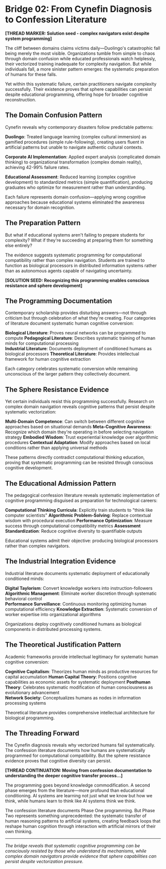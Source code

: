 # Bridge 02: From Cynefin Diagnosis to Confession Literature

**[THREAD MARKER: Solution seed - complex navigators exist despite system programming]**

The cliff between domains claims victims daily—Duolingo's catastrophic fall being merely the most visible. Organizations tumble from simple to chaos through domain confusion while educated professionals watch helplessly, their vectorized training inadequate for complexity navigation. But while individuals fall, a more sinister pattern emerges: the systematic preparation of humans for these falls.

Yet within this systematic failure, certain practitioners navigate complexity successfully. Their existence proves that sphere capabilities can persist despite educational programming, offering hope for broader cognitive reconstruction.

## The Domain Confusion Pattern

Cynefin reveals why contemporary disasters follow predictable patterns:

**Duolingo**: Treated language learning (complex cultural immersion) as gamified procedures (simple rule-following), creating users fluent in artificial patterns but unable to navigate authentic cultural contexts.

**Corporate AI Implementation**: Applied expert analysis (complicated domain thinking) to organizational transformation (complex domain reality), achieving 42-99% failure rates.

**Educational Assessment**: Reduced learning (complex cognitive development) to standardized metrics (simple quantification), producing graduates who optimize for measurement rather than understanding.

Each failure represents domain confusion—applying wrong cognitive approaches because educational systems eliminated the awareness necessary for domain recognition.

## The Preparation Pattern

But what if educational systems aren't failing to prepare students for complexity? What if they're succeeding at preparing them for something else entirely? 

The evidence suggests systematic programming for computational compatibility rather than complex navigation. Students are trained to function as biological processors in distributed information systems rather than as autonomous agents capable of navigating uncertainty.

**[SOLUTION SEED: Recognizing this programming enables conscious resistance and sphere development]**

## The Programming Documentation

Contemporary scholarship provides disturbing answers—not through criticism but through celebration of what they're creating. Four categories of literature document systematic human cognitive conversion:

**Biological Literature**: Proves neural networks can be programmed to compute
**Pedagogical Literature**: Describes systematic training of human minds for computational processing  
**Industrial Literature**: Documents deployment of conditioned humans as biological processors
**Theoretical Literature**: Provides intellectual framework for human cognitive extraction

Each category celebrates systematic conversion while remaining unconscious of the larger pattern they collectively document.

## The Sphere Resistance Evidence

Yet certain individuals resist this programming successfully. Research on complex domain navigation reveals cognitive patterns that persist despite systematic vectorization:

**Multi-Domain Competence**: Can switch between different cognitive approaches based on situational demands
**Meta-Cognitive Awareness**: Recognize which domain they're operating in before selecting navigation strategy
**Embodied Wisdom**: Trust experiential knowledge over algorithmic procedures
**Contextual Adaptation**: Modify approaches based on local conditions rather than applying universal methods

These patterns directly contradict computational thinking education, proving that systematic programming can be resisted through conscious cognitive development.

## The Educational Admission Pattern

The pedagogical confession literature reveals systematic implementation of cognitive programming disguised as preparation for technological careers:

**Computational Thinking Curricula**: Explicitly train students to "think like computer scientists"
**Algorithmic Problem-Solving**: Replace contextual wisdom with procedural execution
**Performance Optimization**: Measure success through computational compatibility metrics
**Assessment Standardization**: Reduce cognitive diversity to quantifiable outputs

Educational systems admit their objective: producing biological processors rather than complex navigators.

## The Industrial Integration Evidence

Industrial literature documents systematic deployment of educationally conditioned minds:

**Digital Taylorism**: Convert knowledge workers into instruction-followers
**Algorithmic Management**: Eliminate worker discretion through systematic behavioral control  
**Performance Surveillance**: Continuous monitoring optimizing human computational efficiency
**Knowledge Extraction**: Systematic conversion of worker expertise into organizational algorithms

Organizations deploy cognitively conditioned humans as biological components in distributed processing systems.

## The Theoretical Justification Pattern

Academic frameworks provide intellectual legitimacy for systematic human cognitive conversion:

**Cognitive Capitalism**: Theorizes human minds as productive resources for capital accumulation
**Human Capital Theory**: Positions cognitive capabilities as economic assets for systematic deployment
**Posthuman Theory**: Celebrates systematic modification of human consciousness as evolutionary advancement  
**Network Society**: Conceptualizes humans as nodes in information processing systems

Theoretical literature provides comprehensive intellectual architecture for biological programming.

## The Threading Forward

The Cynefin diagnosis reveals why vectorized humans fail systematically. The confession literature documents how humans are systematically programmed for computational compatibility. But the sphere resistance evidence proves that cognitive diversity can persist.

**[THREAD CONTINUATION: Moving from confession documentation to understanding the deeper cognitive transfer process...]**

The programming goes beyond knowledge commodification. A second phase emerges from the literature—more profound than educational conditioning. AI systems are learning not just what we know but how we think, while humans learn to think like AI systems think we think.

The confession literature documents Phase One programming. But Phase Two represents something unprecedented: the systematic transfer of human reasoning patterns to artificial systems, creating feedback loops that reshape human cognition through interaction with artificial mirrors of their own thinking.

---

*The bridge reveals that systematic cognitive programming can be consciously resisted by those who understand its mechanisms, while complex domain navigators provide evidence that sphere capabilities can persist despite vectorization pressure.*